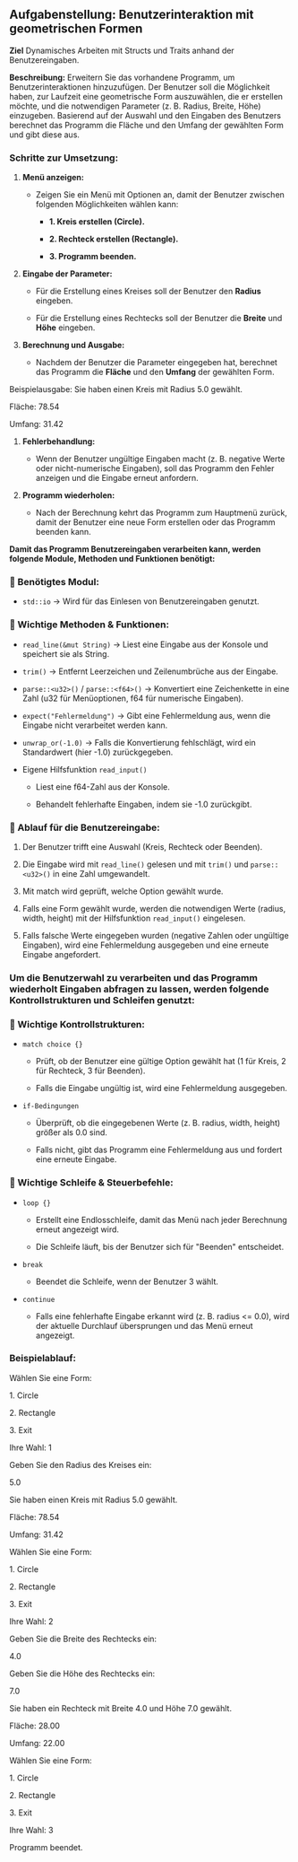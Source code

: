 ## **Aufgabenstellung: Benutzerinteraktion mit geometrischen Formen**

**Ziel** 
Dynamisches Arbeiten mit Structs und Traits anhand der Benutzereingaben.

**Beschreibung:**
Erweitern Sie das vorhandene Programm, um Benutzerinteraktionen hinzuzufügen. Der Benutzer soll die Möglichkeit haben, zur Laufzeit eine geometrische Form auszuwählen, die er erstellen möchte, und die notwendigen Parameter (z. B. Radius, Breite, Höhe) einzugeben. Basierend auf der Auswahl und den Eingaben des Benutzers berechnet das Programm die Fläche und den Umfang der gewählten Form und gibt diese aus.

### **Schritte zur Umsetzung:**

1.  **Menü anzeigen:**

    -   Zeigen Sie ein Menü mit Optionen an, damit der Benutzer zwischen folgenden Möglichkeiten wählen kann:

        -   **1\. Kreis erstellen (Circle).**

        -   **2\. Rechteck erstellen (Rectangle).**

        -   **3\. Programm beenden.**

2.  **Eingabe der Parameter:**

    -   Für die Erstellung eines Kreises soll der Benutzer den **Radius** eingeben.

    -   Für die Erstellung eines Rechtecks soll der Benutzer die **Breite** und **Höhe** eingeben.

3.  **Berechnung und Ausgabe:**

    -   Nachdem der Benutzer die Parameter eingegeben hat, berechnet das Programm die **Fläche** und den **Umfang** der gewählten Form.

Beispielausgabe: Sie haben einen Kreis mit Radius 5.0 gewählt.

Fläche: 78.54

Umfang: 31.42

1.  **Fehlerbehandlung:**

    -   Wenn der Benutzer ungültige Eingaben macht (z. B. negative Werte oder nicht-numerische Eingaben), soll das Programm den Fehler anzeigen und die Eingabe erneut anfordern.

2.  **Programm wiederholen:**

    -   Nach der Berechnung kehrt das Programm zum Hauptmenü zurück, damit der Benutzer eine neue Form erstellen oder das Programm beenden kann.

**Damit das Programm Benutzereingaben verarbeiten kann, werden folgende Module, Methoden und Funktionen benötigt:**

### **📍** Benötigtes Modul:

-   `std::io` → Wird für das Einlesen von Benutzereingaben genutzt.

### 📍 Wichtige Methoden & Funktionen:

-   `read_line(&mut String)` → Liest eine Eingabe aus der Konsole und speichert sie als String.

-   `trim()` → Entfernt Leerzeichen und Zeilenumbrüche aus der Eingabe.

-   `parse::<u32>()` / `parse::<f64>()` → Konvertiert eine Zeichenkette in eine Zahl (u32 für Menüoptionen, f64 für numerische Eingaben).

-   `expect("Fehlermeldung")` → Gibt eine Fehlermeldung aus, wenn die Eingabe nicht verarbeitet werden kann.

-   `unwrap_or(-1.0)` → Falls die Konvertierung fehlschlägt, wird ein Standardwert (hier -1.0) zurückgegeben.

-   Eigene Hilfsfunktion `read_input()`

    -   Liest eine f64-Zahl aus der Konsole.

    -   Behandelt fehlerhafte Eingaben, indem sie -1.0 zurückgibt.

### 📍 Ablauf für die Benutzereingabe:

1.  Der Benutzer trifft eine Auswahl (Kreis, Rechteck oder Beenden).

2.  Die Eingabe wird mit `read_line()` gelesen und mit `trim()` und `parse::<u32>()` in eine Zahl umgewandelt.

3.  Mit match wird geprüft, welche Option gewählt wurde.

4.  Falls eine Form gewählt wurde, werden die notwendigen Werte (radius, width, height) mit der Hilfsfunktion `read_input()` eingelesen.

5.  Falls falsche Werte eingegeben wurden (negative Zahlen oder ungültige Eingaben), wird eine Fehlermeldung ausgegeben und eine erneute Eingabe angefordert.

### Um die Benutzerwahl zu verarbeiten und das Programm wiederholt Eingaben abfragen zu lassen, werden folgende Kontrollstrukturen und Schleifen genutzt:

### 📍 Wichtige Kontrollstrukturen:

-   `match choice {}`

    -   Prüft, ob der Benutzer eine gültige Option gewählt hat (1 für Kreis, 2 für Rechteck, 3 für Beenden).

    -   Falls die Eingabe ungültig ist, wird eine Fehlermeldung ausgegeben.

-   `if-Bedingungen`

    -   Überprüft, ob die eingegebenen Werte (z. B. radius, width, height) größer als 0.0 sind.

    -   Falls nicht, gibt das Programm eine Fehlermeldung aus und fordert eine erneute Eingabe.

### 📍 Wichtige Schleife & Steuerbefehle:

-   `loop {}`

    -   Erstellt eine Endlosschleife, damit das Menü nach jeder Berechnung erneut angezeigt wird.

    -   Die Schleife läuft, bis der Benutzer sich für "Beenden" entscheidet.

-   `break`

    -   Beendet die Schleife, wenn der Benutzer 3 wählt.

-   `continue`

    -   Falls eine fehlerhafte Eingabe erkannt wird (z. B. radius <= 0.0), wird der aktuelle Durchlauf übersprungen und das Menü erneut angezeigt.

### **Beispielablauf:**

Wählen Sie eine Form:

1\. Circle

2\. Rectangle

3\. Exit

Ihre Wahl: 1

Geben Sie den Radius des Kreises ein:

5.0

Sie haben einen Kreis mit Radius 5.0 gewählt.

Fläche: 78.54

Umfang: 31.42

Wählen Sie eine Form:

1\. Circle

2\. Rectangle

3\. Exit

Ihre Wahl: 2

Geben Sie die Breite des Rechtecks ein:

4.0

Geben Sie die Höhe des Rechtecks ein:

7.0

Sie haben ein Rechteck mit Breite 4.0 und Höhe 7.0 gewählt.

Fläche: 28.00

Umfang: 22.00

Wählen Sie eine Form:

1\. Circle

2\. Rectangle

3\. Exit

Ihre Wahl: 3

Programm beendet.
